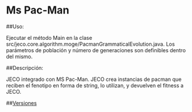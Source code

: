 Ms Pac-Man
====

##Uso: 

Ejecutar el método Main en la clase src/jeco.core.algorithm.moge/PacmanGrammaticalEvolution.java.
Los parámetros de población y número de generaciones son definibles dentro del mismo.

     
##Descripción: 

JECO integrado con MS Pac-Man. 
JECO crea instancias de pacman que reciben el fenotipo en forma de string, lo utilizan, y devuelven el fitness a JECO.


##[Versiones](https://github.com/hecoding/Pac-Man/wiki/Versions)
